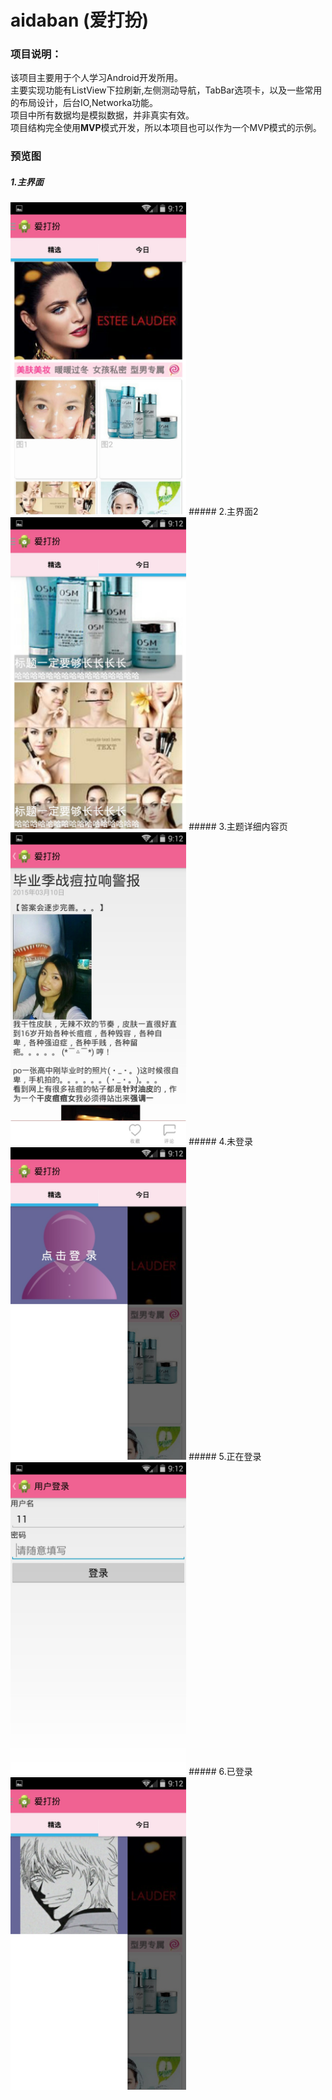 # aidaban (爱打扮)


### 项目说明：
  该项目主要用于个人学习Android开发所用。<br>
  主要实现功能有ListView下拉刷新,左侧测动导航，TabBar选项卡，以及一些常用的布局设计，后台IO,Networka功能。<br>
  项目中所有数据均是模拟数据，并非真实有效。<br>
  项目结构完全使用<strong style='backgroud-color:red;'>MVP</strong>模式开发，所以本项目也可以作为一个MVP模式的示例。

### 预览图
##### 1.主界面
<img src='https://github.com/fgnna/aidaban/blob/master/README_FILES/UI_CHOICE.jpg'   height="500"   style='max-width:100%'>
##### 2.主界面2
<img src='https://github.com/fgnna/aidaban/blob/master/README_FILES/UI_TODAY.jpg'  height="500"   style='max-width:100%'>
##### 3.主题详细内容页
<img src='https://github.com/fgnna/aidaban/blob/master/README_FILES/UI_CONTENT.jpg' height="500"   style='max-width:100%'>
##### 4.未登录
<img src='https://github.com/fgnna/aidaban/blob/master/README_FILES/UI_NOT_LOGIN.jpg'  height="500"   style='max-width:100%'>
##### 5.正在登录
<img src='https://github.com/fgnna/aidaban/blob/master/README_FILES/UI_LOGIN.jpg' height="500"   style='max-width:100%'>
##### 6.已登录
<img src='https://github.com/fgnna/aidaban/blob/master/README_FILES/UI_LOGIN_IN.jpg' height="500"   style='max-width:100%'>



